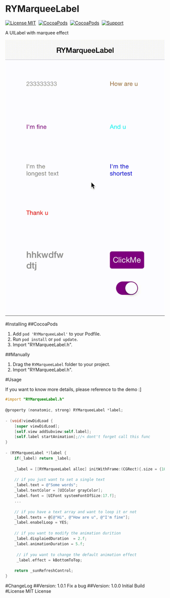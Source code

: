 # RYMarqueeLabel
[![License MIT](https://img.shields.io/badge/license-MIT-green.svg?style=flat-square)](https://raw.githubusercontent.com/UrbanHooker/RYMarqueeLabel/master/LICENSE)&nbsp;
[![CocoaPods](http://img.shields.io/cocoapods/v/RYMarqueeLabel.svg?style=flat-square)](http://cocoapods.org/?q=RYMarqueeLabel)&nbsp;
[![CocoaPods](http://img.shields.io/cocoapods/p/RYMarqueeLabel.svg?style=flat-square)](http://cocoapods.org/?q=RYMarqueeLabel)&nbsp;
[![Support](https://img.shields.io/badge/support-iOS%206%2B%20-blue.svg?style=flat-square)](https://www.apple.com/nl/ios/)&nbsp;

A UILabel with marquee effect

![label](https://github.com/UrbanHooker/RYMarqueeLabel/blob/master/RYMarqueeLabelDemo/RYMarqueeLabelDemo/demo.gif?raw=true)

#Installing
##CocoaPods
1. Add `pod 'RYMarqueeLabel'` to your Podfile.
2. Run `pod install` or `pod update`.
3. Import "RYMarqueeLabel.h".


##Manually
1. Drag the `RYMarqueeLabel` folder to your project.
2. Import "RYMarqueeLabel.h".

#Usage

If you want to know more details, please reference to the demo :]

```objective-c
#import "RYMarqueeLabel.h"

@property (nonatomic, strong) RYMarqueeLabel *label;

- (void)viewDidLoad {
    [super viewDidLoad];
    [self.view addSubview:self.label];
    [self.label startAnimation];//< dont't forget call this func
}

- (RYMarqueeLabel *)label {
    if(_label) return _label;
    
    _label = [[RYMarqueeLabel alloc] initWithFrame:(CGRect){.size = {100, 50}}];
    
    // if you just want to set a single text
    _label.text = @"Some words";
    _label.textColor = [UIColor grayColor];
    _label.font = [UIFont systemFontOfSize:17.f];
    ...
    
    // if you have a text array and want to loop it or not
    _label.texts = @[@"Hi", @"How are u", @"I'm fine"];
    _label.enabelLoop = YES;
    
    // if you want to modify the animation durition
    _label.displaiedDuration  = 2.f;
    _label.animationDuration = 5.f;
    
	 // if you want to change the default animation effect
	 _label.effect = kBottomToTop;
    
    return _sunRefreshControl;
}

```

#ChangeLog
##Version: 1.0.1
Fix a bug
##Version: 1.0.0
Initial Build
#License
MIT License


